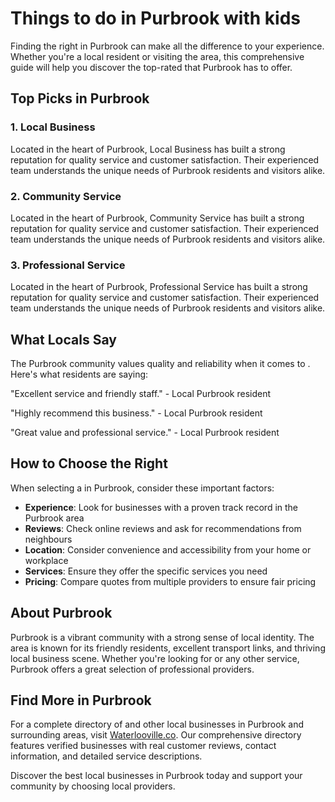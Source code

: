 # Things to do in Purbrook with kids

Finding the right  in Purbrook can make all the difference to your experience. Whether you're a local resident or visiting the area, this comprehensive guide will help you discover the top-rated  that Purbrook has to offer.

## Top Picks in Purbrook

### 1. Local Business
Located in the heart of Purbrook, Local Business has built a strong reputation for quality service and customer satisfaction. Their experienced team understands the unique needs of Purbrook residents and visitors alike.

### 2. Community Service
Located in the heart of Purbrook, Community Service has built a strong reputation for quality service and customer satisfaction. Their experienced team understands the unique needs of Purbrook residents and visitors alike.

### 3. Professional Service
Located in the heart of Purbrook, Professional Service has built a strong reputation for quality service and customer satisfaction. Their experienced team understands the unique needs of Purbrook residents and visitors alike.

## What Locals Say

The Purbrook community values quality and reliability when it comes to . Here's what residents are saying:

"Excellent service and friendly staff." - Local Purbrook resident

"Highly recommend this business." - Local Purbrook resident

"Great value and professional service." - Local Purbrook resident

## How to Choose the Right 

When selecting a  in Purbrook, consider these important factors:

- **Experience**: Look for businesses with a proven track record in the Purbrook area
- **Reviews**: Check online reviews and ask for recommendations from neighbours
- **Location**: Consider convenience and accessibility from your home or workplace
- **Services**: Ensure they offer the specific services you need
- **Pricing**: Compare quotes from multiple providers to ensure fair pricing

## About Purbrook

Purbrook is a vibrant community with a strong sense of local identity. The area is known for its friendly residents, excellent transport links, and thriving local business scene. Whether you're looking for  or any other service, Purbrook offers a great selection of professional providers.

## Find More  in Purbrook

For a complete directory of  and other local businesses in Purbrook and surrounding areas, visit [Waterlooville.co](https://waterlooville.co). Our comprehensive directory features verified businesses with real customer reviews, contact information, and detailed service descriptions.

Discover the best local businesses in Purbrook today and support your community by choosing local providers.

